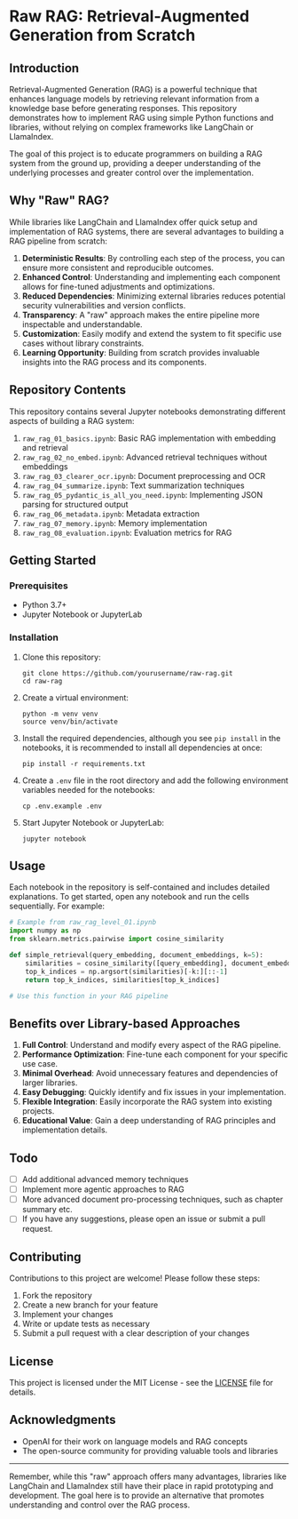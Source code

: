 # Raw RAG: Retrieval-Augmented Generation from Scratch

## Introduction

Retrieval-Augmented Generation (RAG) is a powerful technique that enhances language models by retrieving relevant information from a knowledge base before generating responses. This repository demonstrates how to implement RAG using simple Python functions and libraries, without relying on complex frameworks like LangChain or LlamaIndex.

The goal of this project is to educate programmers on building a RAG system from the ground up, providing a deeper understanding of the underlying processes and greater control over the implementation.

## Why "Raw" RAG?

While libraries like LangChain and LlamaIndex offer quick setup and implementation of RAG systems, there are several advantages to building a RAG pipeline from scratch:

1. **Deterministic Results**: By controlling each step of the process, you can ensure more consistent and reproducible outcomes.
2. **Enhanced Control**: Understanding and implementing each component allows for fine-tuned adjustments and optimizations.
3. **Reduced Dependencies**: Minimizing external libraries reduces potential security vulnerabilities and version conflicts.
4. **Transparency**: A "raw" approach makes the entire pipeline more inspectable and understandable.
5. **Customization**: Easily modify and extend the system to fit specific use cases without library constraints.
6. **Learning Opportunity**: Building from scratch provides invaluable insights into the RAG process and its components.

## Repository Contents

This repository contains several Jupyter notebooks demonstrating different aspects of building a RAG system:

1. `raw_rag_01_basics.ipynb`: Basic RAG implementation with embedding and retrieval
2. `raw_rag_02_no_embed.ipynb`: Advanced retrieval techniques without embeddings
3. `raw_rag_03_clearer_ocr.ipynb`: Document preprocessing and OCR
4. `raw_rag_04_summarize.ipynb`: Text summarization techniques
5. `raw_rag_05_pydantic_is_all_you_need.ipynb`: Implementing JSON parsing for structured output
6. `raw_rag_06_metadata.ipynb`: Metadata extraction  
7. `raw_rag_07_memory.ipynb`: Memory implementation
8. `raw_rag_08_evaluation.ipynb`: Evaluation metrics for RAG

## Getting Started

### Prerequisites

- Python 3.7+
- Jupyter Notebook or JupyterLab

### Installation

1. Clone this repository:
   ```
   git clone https://github.com/yourusername/raw-rag.git
   cd raw-rag
   ```
   
2. Create a virtual environment:
   ```
   python -m venv venv
   source venv/bin/activate
   ```

3. Install the required dependencies, although you see `pip install` in the notebooks, it is recommended to install all dependencies at once:
   ```
   pip install -r requirements.txt
   ```

4. Create a `.env` file in the root directory and add the following environment variables needed for the notebooks:
   ```
   cp .env.example .env
   ```
   
5. Start Jupyter Notebook or JupyterLab:
   ```
   jupyter notebook
   ```

## Usage

Each notebook in the repository is self-contained and includes detailed explanations. To get started, open any notebook and run the cells sequentially. For example:

```python
# Example from raw_rag_level_01.ipynb
import numpy as np
from sklearn.metrics.pairwise import cosine_similarity

def simple_retrieval(query_embedding, document_embeddings, k=5):
    similarities = cosine_similarity([query_embedding], document_embeddings)[0]
    top_k_indices = np.argsort(similarities)[-k:][::-1]
    return top_k_indices, similarities[top_k_indices]

# Use this function in your RAG pipeline
```

## Benefits over Library-based Approaches

1. **Full Control**: Understand and modify every aspect of the RAG pipeline.
2. **Performance Optimization**: Fine-tune each component for your specific use case.
3. **Minimal Overhead**: Avoid unnecessary features and dependencies of larger libraries.
4. **Easy Debugging**: Quickly identify and fix issues in your implementation.
5. **Flexible Integration**: Easily incorporate the RAG system into existing projects.
6. **Educational Value**: Gain a deep understanding of RAG principles and implementation details.

## Todo

- [ ] Add additional advanced memory techniques
- [ ] Implement more agentic approaches to RAG
- [ ] More advanced document pro-processing techniques, such as chapter summary etc.
- [ ] If you have any suggestions, please open an issue or submit a pull request.

## Contributing

Contributions to this project are welcome! Please follow these steps:

1. Fork the repository
2. Create a new branch for your feature
3. Implement your changes
4. Write or update tests as necessary
5. Submit a pull request with a clear description of your changes

## License

This project is licensed under the MIT License - see the [LICENSE](LICENSE) file for details.

## Acknowledgments

- OpenAI for their work on language models and RAG concepts
- The open-source community for providing valuable tools and libraries

---

Remember, while this "raw" approach offers many advantages, libraries like LangChain and LlamaIndex still have their place in rapid prototyping and development. The goal here is to provide an alternative that promotes understanding and control over the RAG process.
